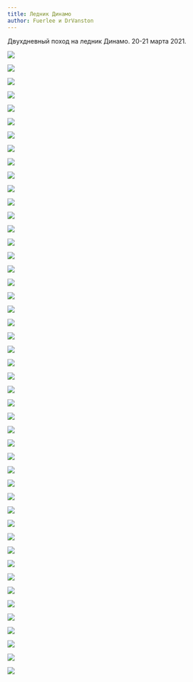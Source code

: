 ```yaml
---
title: Ледник Динамо
author: Fuerlee и DrVanston
---
```

Двухдневный поход на ледник Динамо. 20-21 марта 2021.

![](/img/gallery/dynamo_1.jpg)

![](/img/gallery/dynamo_2.jpg)

![](/img/gallery/dynamo_3.jpg)

![](/img/gallery/dynamo_4.jpg)

![](/img/gallery/dynamo_5.jpg)

![](/img/gallery/dynamo_6.jpg)

![](/img/gallery/dynamo_7.jpg)

![](/img/gallery/dynamo_8.jpg)

![](/img/gallery/dynamo_9.jpg)

![](/img/gallery/dynamo_10.jpg)

![](/img/gallery/dynamo_11.jpg)

![](/img/gallery/dynamo_12.jpg)

![](/img/gallery/dynamo_13.jpg)

![](/img/gallery/dynamo_14.jpg)

![](/img/gallery/dynamo_15.jpg)

![](/img/gallery/dynamo_16.jpg)

![](/img/gallery/dynamo_17.jpg)

![](/img/gallery/dynamo_18.jpg)

![](/img/gallery/dynamo_19.jpg)

![](/img/gallery/dynamo_20.jpg)

![](/img/gallery/dynamo_21.jpg)

![](/img/gallery/dynamo_22.jpg)

![](/img/gallery/dynamo_23.jpg)

![](/img/gallery/dynamo_24.jpg)

![](/img/gallery/dynamo_25.jpg)

![](/img/gallery/dynamo_26.jpg)

![](/img/gallery/dynamo_28.jpg)

![](/img/gallery/dynamo_29.jpg)

![](/img/gallery/dynamo_30.jpg)

![](/img/gallery/dynamo_31.jpg)

![](/img/gallery/dynamo_32.jpg)

![](/img/gallery/dynamo_33.jpg)

![](/img/gallery/dynamo_34.jpg)

![](/img/gallery/dynamo_35.jpg)

![](/img/gallery/dynamo_36.jpg)

![](/img/gallery/dynamo_37.jpg)

![](/img/gallery/dynamo_38.jpg)

![](/img/gallery/dynamo_39.jpg)

![](/img/gallery/dynamo_40.jpg)

![](/img/gallery/dynamo_41.jpg)

![](/img/gallery/dynamo_42.jpg)

![](/img/gallery/dynamo_43.jpg)

![](/img/gallery/dynamo_44.jpg)

![](/img/gallery/dynamo_45.jpg)

![](/img/gallery/dynamo_46.jpg)

![](/img/gallery/dynamo_47.jpg)

![](/img/gallery/dynamo_48.jpg)